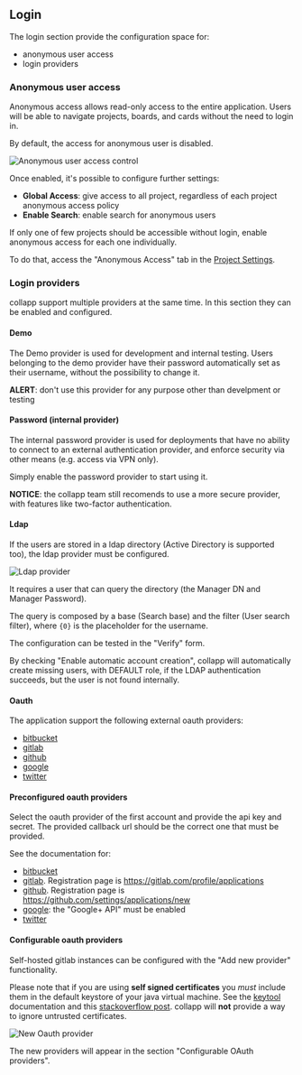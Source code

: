 ## Login

The login section provide the configuration space for:

 - anonymous user access
 - login providers
 
 
### Anonymous user access

Anonymous access allows read-only access to the entire application. Users will be able to navigate projects, boards, and cards without the need to login in.

By default, the access for anonymous user is disabled.

<img class="pure-img" src="{{relativeRootPath}}/images/en/admin-login-anon.png" alt="Anonymous user access control">

Once enabled, it's possible to configure further settings:

* **Global Access**: give access to all project, regardless of each project anonymous access policy
* **Enable Search**: enable search for anonymous users

If only one of few projects should be accessible without login, enable anonymous access for each one individually.

To do that, access the "Anonymous Access" tab in the [Project Settings](/03-use-collapp/03-01-project.html#project-settings).

### Login providers

collapp support multiple providers at the same time. In this section they can be enabled and configured.

#### Demo

The Demo provider is used for development and internal testing. Users belonging to the demo provider have their password automatically set as their username, without the possibility to change it.

<div class="alert-box"><b>ALERT</b>: don't use this provider for any purpose other than develpment or testing</div>

#### Password (internal provider)

The internal password provider is used for deployments that have no ability to connect to an external authentication provider, and enforce security via other means (e.g. access via VPN only).

Simply enable the password provider to start using it.

<div class="info-box"><b>NOTICE</b>: the collapp team still recomends to use a more secure provider, with features like two-factor authentication.</div>

#### Ldap

If the users are stored in a ldap directory (Active Directory is supported too), the ldap provider must be configured.

<img class="pure-img" src="{{relativeRootPath}}/images/en/admin-login-ldap.png" alt="Ldap provider">

It requires a user that can query the directory (the Manager DN and Manager Password). 

The query is composed by a base (Search base) and the filter (User search filter), where `{0}` is the placeholder for the username.

The configuration can be tested in the "Verify" form.

By checking "Enable automatic account creation", collapp will automatically create missing users, with DEFAULT role, if the LDAP authentication succeeds, but the user is not found internally.

#### Oauth 

The application support the following external oauth providers:
 
  - [bitbucket](https://bitbucket.org)
  - [gitlab](https://about.gitlab.com/gitlab-com/)
  - [github](https://github.com)
  - [google](https://google.com)
  - [twitter](https://twitter.com)
  
#### Preconfigured oauth providers

Select the oauth provider of the first account and provide the api key and secret. The provided callback url should be the correct one that must be provided.

See the documentation for:

 - [bitbucket](https://confluence.atlassian.com/display/BITBUCKET/OAuth+on+Bitbucket)
 - [gitlab](http://doc.gitlab.com/ce/integration/oauth_provider.html). Registration page is https://gitlab.com/profile/applications
 - [github](https://developer.github.com/v3/oauth/). Registration page is https://github.com/settings/applications/new
 - [google](https://developers.google.com/identity/protocols/OAuth2WebServer): the "Google+ API" must be enabled
 - [twitter](https://dev.twitter.com/web/sign-in/implementing)

#### Configurable oauth providers

Self-hosted gitlab instances can be configured with the "Add new provider" functionality.

Please note that if you are using **self signed certificates** you _must_ include them in the default keystore of your java virtual machine. See the [keytool](https://docs.oracle.com/javase/8/docs/technotes/tools/unix/keytool.html#keytool_option_importcert) documentation and this [stackoverflow post](http://stackoverflow.com/a/11617655). collapp will **not** provide a way to ignore untrusted certificates.

<img class="pure-img" src="{{relativeRootPath}}/images/en/admin-login-new-oauth.png" alt="New Oauth provider">

The new providers will appear in the section "Configurable OAuth providers".
